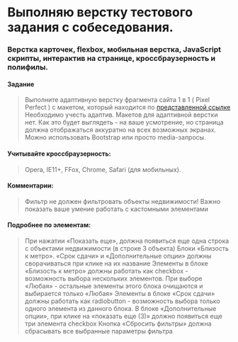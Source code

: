 # Выполняю верстку тестового задания с собеседования. #
### Верстка карточек, flexbox, мобильная верстка, JavaScript скрипты, интерактив на странице, кроссбраузерность и полифилы. ###
#### Задание ####
>Выполните адаптивную верстку фрагмента сайта 1 в 1 ( Pixel Perfect ) с макетом, который находится по [представленной ссылке](https://drive.google.com/file/d/1X0AAryBXMO8ivgiQ7WBoajjT0yEOTnIZ/view?usp=sharing)
Необходимо учесть адаптив. Макетов для адаптивной верстки нет. Как это будет выглядеть - на ваше усмотрение, но страница должна отображаться аккуратно на всех возможных экранах. Можно использовать Bootstrap или просто media-запросы. 

#### Учитывайте кроссбраузерность: #### 
>Opera, IE11+, FFox, Chrome, Safari (для мобильных).

#### Комментарии: #### 
>Фильтр не должен фильтровать объекты недвижимости! Важно показать ваше умение работать с кастомными элементами

#### Подробнее по элементам: ####
>При нажатии «Показать еще», должна появиться еще одна строка с объектами недвижимости (в строке 3 объекта)
Блоки «Близость к метро». «Срок сдачи» и «Дополнительные опции» должны сворачиваться при клике на их название 
Элементы в блоке «Близость к метро» должны работать как checkbox - возможность выбора нескольких элементов. При выборе «Любая» - остальные элементы этого блока очищаются и выбирается только «Любая»
Элементы в блоке «Срок сдачи» должны работать как radiobutton - возможность выбора только одного элемента из данного блока.
В блоке «Дополнительные опции», при клике на «показать еще (3)» должно появиться еще три элемента checkbox 
Кнопка «Сбросить фильтры» должна сбрасывать все выбранные параметры фильтра
